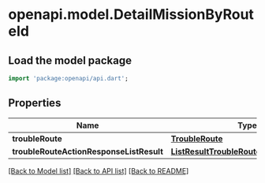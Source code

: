 # openapi.model.DetailMissionByRouteId

## Load the model package
```dart
import 'package:openapi/api.dart';
```

## Properties
Name | Type | Description | Notes
------------ | ------------- | ------------- | -------------
**troubleRoute** | [**TroubleRoute**](TroubleRoute.md) |  | [optional] 
**troubleRouteActionResponseListResult** | [**ListResultTroubleRouteActionResponse**](ListResultTroubleRouteActionResponse.md) |  | [optional] 

[[Back to Model list]](../README.md#documentation-for-models) [[Back to API list]](../README.md#documentation-for-api-endpoints) [[Back to README]](../README.md)


